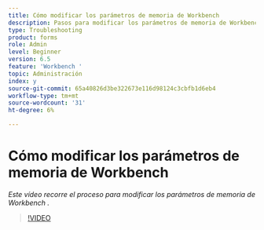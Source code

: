 ```yaml
---
title: Cómo modificar los parámetros de memoria de Workbench
description: Pasos para modificar los parámetros de memoria de Workbench
type: Troubleshooting
product: forms
role: Admin
level: Beginner
version: 6.5
feature: 'Workbench '
topic: Administración
index: y
source-git-commit: 65a40826d3be322673e116d98124c3cbfb1d6eb4
workflow-type: tm+mt
source-wordcount: '31'
ht-degree: 6%

---
```




# Cómo modificar los parámetros de memoria de Workbench

*Este vídeo recorre el proceso para modificar los parámetros de memoria de Workbench .*

>[!VIDEO](https://video.tv.adobe.com/v/335509?quality=9&learn=on)
